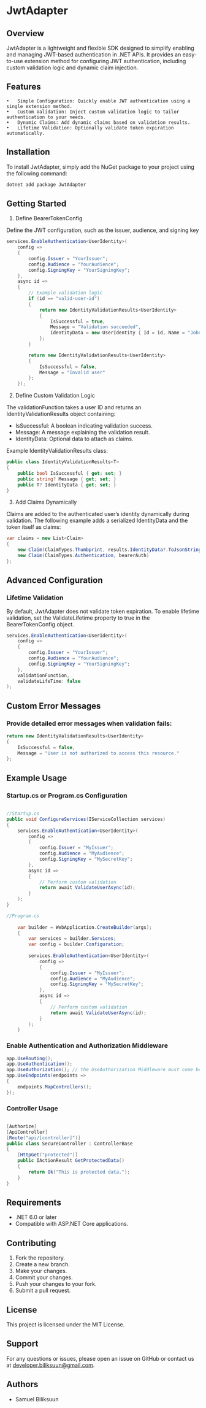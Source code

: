 # JwtAdapter
## Overview
JwtAdapter is a lightweight and flexible SDK designed to simplify enabling and managing JWT-based authentication in .NET APIs. It provides an easy-to-use extension method for configuring JWT authentication, including custom validation logic and dynamic claim injection.

## Features
	•	Simple Configuration: Quickly enable JWT authentication using a single extension method.
	•	Custom Validation: Inject custom validation logic to tailor authentication to your needs.
	•	Dynamic Claims: Add dynamic claims based on validation results.
	•	Lifetime Validation: Optionally validate token expiration automatically.

## Installation
To install JwtAdapter, simply add the NuGet package to your project using the following command:
```bash
dotnet add package JwtAdapter
```

## Getting Started
1. Define BearerTokenConfig

Define the JWT configuration, such as the issuer, audience, and signing key

```csharp
services.EnableAuthentication<UserIdentity>(
    config =>
    {
        config.Issuer = "YourIssuer";
        config.Audience = "YourAudience";
        config.SigningKey = "YourSigningKey";
    },
    async id =>
    {
        // Example validation logic
        if (id == "valid-user-id")
        {
            return new IdentityValidationResults<UserIdentity>
            {
                IsSuccessful = true,
                Message = "Validation succeeded",
                IdentityData = new UserIdentity { Id = id, Name = "John Doe" }
            };
        }

        return new IdentityValidationResults<UserIdentity>
        {
            IsSuccessful = false,
            Message = "Invalid user"
        };
    });
```

2. Define Custom Validation Logic

The validationFunction takes a user ID and returns an IdentityValidationResults<T> object containing:
 - 	IsSuccessful: A boolean indicating validation success.
 - 	Message: A message explaining the validation result.
 -	IdentityData: Optional data to attach as claims.

Example IdentityValidationResults class:
```csharp
public class IdentityValidationResults<T>
{
    public bool IsSuccessful { get; set; }
    public string? Message { get; set; }
    public T? IdentityData { get; set; }
}
```

3. Add Claims Dynamically

Claims are added to the authenticated user’s identity dynamically during validation. The following example adds a serialized IdentityData and the token itself as claims:
```csharp
var claims = new List<Claim>
{
    new Claim(ClaimTypes.Thumbprint, results.IdentityData?.ToJsonString() ?? string.Empty),
    new Claim(ClaimTypes.Authentication, bearerAuth)
};
```
## Advanced Configuration
### Lifetime Validation
By default, JwtAdapter does not validate token expiration. To enable lifetime validation, set the ValidateLifetime property to true in the BearerTokenConfig object.
```csharp
services.EnableAuthentication<UserIdentity>(
    config =>
    {
        config.Issuer = "YourIssuer";
        config.Audience = "YourAudience";
        config.SigningKey = "YourSigningKey";
    },
    validationFunction,
    validateLifeTime: false
);
```

## Custom Error Messages
### Provide detailed error messages when validation fails:
```csharp
return new IdentityValidationResults<UserIdentity>
{
    IsSuccessful = false,
    Message = "User is not authorized to access this resource."
};
```

## Example Usage
### Startup.cs or Program.cs Configuration
```csharp 

//Startup.cs
public void ConfigureServices(IServiceCollection services)
{
    services.EnableAuthentication<UserIdentity>(
        config =>
        {
            config.Issuer = "MyIssuer";
            config.Audience = "MyAudience";
            config.SigningKey = "MySecretKey";
        },
        async id =>
        {
            // Perform custom validation
            return await ValidateUserAsync(id);
        }
    );
}

//Program.cs
 
    var builder = WebApplication.CreateBuilder(args);
    {
        var services = builder.Services;
        var config = builder.Configuration;
    
        services.EnableAuthentication<UserIdentity>(
            config =>
            {
                config.Issuer = "MyIssuer";
                config.Audience = "MyAudience";
                config.SigningKey = "MySecretKey";
            },
            async id =>
            {
                // Perform custom validation
                return await ValidateUserAsync(id);
            }
        );
    }
```

### Enable Authentication and Authorization Middleware
```csharp
app.UseRouting();
app.UseAuthentication();
app.UseAuthorization(); // the UseAuthorization Middleware must come between the UseRouring and UseEndpoints Middleware
app.UseEndpoints(endpoints =>
{
    endpoints.MapControllers();
});

```


### Controller Usage
```csharp

[Authorize]
[ApiController]
[Route("api/[controller]")]
public class SecureController : ControllerBase
{
    [HttpGet("protected")]
    public IActionResult GetProtectedData()
    {
        return Ok("This is protected data.");
    }
}
```

## Requirements
- .NET 6.0 or later
- Compatible with ASP.NET Core applications.

## Contributing
1. Fork the repository.
2. Create a new branch.
3. Make your changes.
4. Commit your changes.
5. Push your changes to your fork.
6. Submit a pull request.


## License
This project is licensed under the MIT License.


## Support

For any questions or issues,
please open an issue on GitHub or
contact us at <a href="mailto:developer.biliksuun@gmail.com">
developer.biliksuun@gmail.com</a>.

## Authors
- Samuel Biliksuun
